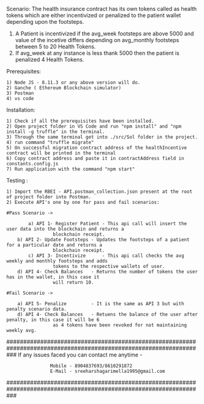 Scenario: The health insurance contract has its own tokens called as health tokens which are either incentivized or penalized to the patient wallet depending upon the footsteps.

1) A Patient is incentivized if the avg_week footsteps are above 5000 and value of the incetive differs depending on avg_monthly footsteps between 5 to 20 Health Tokens.
2) If avg_week at any instance is less thank 5000 then the patient is penalized 4 Health Tokens.

Prerequisites:

	1) Node JS - 8.11.3 or any above version will do.
	2) Ganche ( Ethereum Blockchain simulator)
	3) Postman
	4) vs code

Installation:

	1) Check if all the prerequisites have been installed.
	2) Open project folder in VS Code and run "npm install" and "npm install -g truffle" in the terminal.
	3) Through the same terminal get into ./src/Sol folder in the project.
	4) run command "truffle migrate"
	5) On successful migration contract address of the healthIncentive contract will be printed in the terminal
	6) Copy contract address and paste it in contractAddress field in constants.config.js
	7) Run application with the command "npm start"


Testing  :

	1) Import the RBEI - API.postman_collection.json present at the root of project folder into Postman.
	2) Execute API's one by one for pass and fail scenarios:

	#Pass Scenario ->

            a) API 1- Register Patient - This api call will insert the user data into the blockchain and returns a
					 blockchain receipt.
	    b) API 2- Update Footsteps - Updates the footsteps of a patient for a particular date and returns a
					 blockchain receipt.
            c) API 3- Incentivize      - This api call checks the avg weekly and monthly footsteps and adds 
					 tokens to the respective wallets of user.
	    d) API 4- Check Balances   - Returns the number of tokens the user has in the wallet, in this case it
					 will return 10.
	
	#Fail Scenario ->
	
	    a) API 5- Penalize         - It is the same as API 3 but with penalty scenario data.
	    d) API 4- Check Balances   - Retuens the balance of the user after penalty, in this case it will be 6
					 as 4 tokens have been revoked for not maintaining weekly avg.

###################################################################################################################
 If any issues faced you can contact me anytime -
						
					Mobile - 8904837693/8610291872
					E-Mail - sreeharshagarimella1995@gmail.com
###################################################################################################################

 
		
